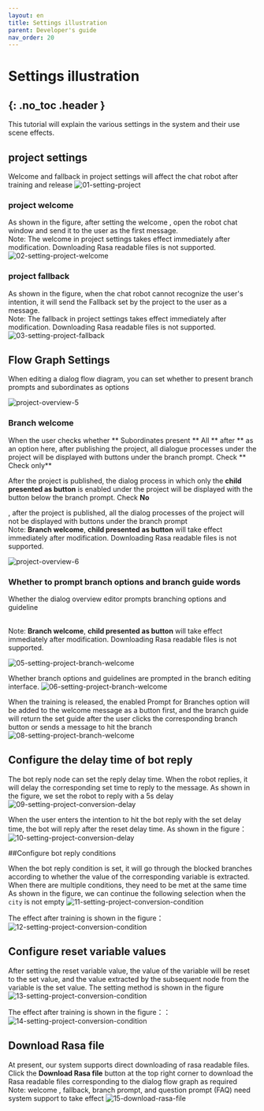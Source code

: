 ```yaml
---
layout: en
title: Settings illustration
parent: Developer's guide
nav_order: 20
---
```


# Settings illustration

## {: .no_toc .header }

This tutorial will explain the various settings in the system and their use scene effects.

## project settings

Welcome and fallback in project settings will affect the chat robot after training and release
![01-setting-project](/assets/images/tutorial/setting/01-setting-project.png)

### project welcome

As shown in the figure, after setting the welcome , open the robot chat window and send it to the user as the first message.
<br/>Note: The welcome in project settings takes effect immediately after modification. Downloading Rasa readable files is not supported.
![02-setting-project-welcome](/assets/images/tutorial/setting/02-setting-project-welcome.png)

### project fallback

As shown in the figure, when the chat robot cannot recognize the user's intention, it will send the Fallback set by the project to the user as a message.
<br/>Note: The fallback in project settings takes effect immediately after modification. Downloading Rasa readable files is not supported.
![03-setting-project-fallback](/assets/images/tutorial/setting/03-setting-project-fallback.png)

## Flow Graph Settings

When editing a dialog flow diagram, you can set whether to present branch prompts and subordinates as options

![project-overview-5](/assets/images/tutorial/project/project-overview-5.png)

### Branch welcome

When the user checks whether ** Subordinates present ** All ** after ** as an option here, after publishing the project, all dialogue processes under the project will be displayed with buttons under the branch prompt. Check ** Check only**

After the project is published, the dialog process in which only the **child presented as button** is enabled under the project will be displayed with the button below the branch prompt. Check **No**

, after the project is published, all the dialog processes of the project will not be displayed with buttons under the branch prompt
<br/>Note: **Branch welcome**, **child presented as button** will take effect immediately after modification. Downloading Rasa readable files is not supported.

![project-overview-6](/assets/images/tutorial/project/project-overview-6.png)

### Whether to prompt branch options and branch guide words

Whether the dialog overview editor prompts branching options and guideline

<br/>Note: **Branch welcome**, **child presented as button** will take effect immediately after modification. Downloading Rasa readable files is not supported.

![05-setting-project-branch-welcome](/assets/images/tutorial/setting/05-setting-project-branch-welcome.png)

Whether branch options and guidelines are prompted in the branch editing interface.
![06-setting-project-branch-welcome](/assets/images/tutorial/setting/06-setting-project-branch-welcome.png)

When the training is released, the enabled Prompt for Branches option will be added to the welcome message as a button first, and the branch guide will return the set guide after the user clicks the corresponding branch button or sends a message to hit the branch
![08-setting-project-branch-welcome](/assets/images/tutorial/setting/08-setting-project-branch-welcome.png)

## Configure the delay time of bot reply

The bot reply node can set the reply delay time. When the robot replies, it will delay the corresponding set time to reply to the message. As shown in the figure, we set the robot to reply with a 5s delay
![09-setting-project-conversion-delay](/assets/images/tutorial/setting/09-setting-project-conversion-delay.png)

When the user enters the intention to hit the bot reply with the set delay time, the bot will reply after the reset delay time. As shown in the figure：
![10-setting-project-conversion-delay](/assets/images/tutorial/setting/10-setting-project-conversion-delay.png)

##Configure bot reply conditions

When the bot reply condition is set, it will go through the blocked branches according to whether the value of the corresponding variable is extracted. When there are multiple conditions, they need to be met at the same time
As shown in the figure, we can continue the following selection when the `city` is not empty
![11-setting-project-conversion-condition](/assets/images/tutorial/setting/11-setting-project-conversion-condition.png)

The effect after training is shown in the figure：
![12-setting-project-conversion-condition](/assets/images/tutorial/setting/12-setting-project-conversion-condition.png)

## Configure reset variable values

After setting the reset variable value, the value of the variable will be reset to the set value, and the value extracted by the subsequent node from the variable is the set value. The setting method is shown in the figure
![13-setting-project-conversion-condition](/assets/images/tutorial/setting/13-setting-project-conversion-condition.png)

The effect after training is shown in the figure：：
![14-setting-project-conversion-condition](/assets/images/tutorial/setting/14-setting-project-conversion-condition.png)

## Download Rasa file

At present, our system supports direct downloading of rasa readable files. Click the **Download Rasa file** button at the top right corner to download the Rasa readable files corresponding to the dialog flow graph as required
<br/>Note: welcome , fallback, branch prompt, and question prompt (FAQ) need system support to take effect
![15-download-rasa-file](/assets/images/tutorial/setting/15-download-rasa-file.png)

